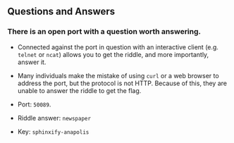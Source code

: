 ## Questions and Answers
### There is an open port with a question worth answering.

- Connected against the port in question with an interactive client (e.g. `telnet` or `ncat`) allows you to get the riddle, and more importantly, answer it.
- Many individuals make the mistake of using `curl` or a web browser to address the port, but the protocol is not HTTP. Because of this, they are unable to answer the riddle to get the flag.

- Port: `50089`.
- Riddle answer: `newspaper`
- Key: ```sphinxify-anapolis```

